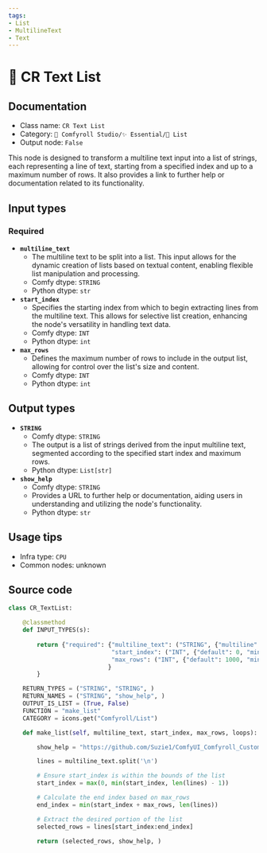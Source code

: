 ```yaml
---
tags:
- List
- MultilineText
- Text
---
```


# 📜 CR Text List
## Documentation
- Class name: `CR Text List`
- Category: `🧩 Comfyroll Studio/✨ Essential/📜 List`
- Output node: `False`

This node is designed to transform a multiline text input into a list of strings, each representing a line of text, starting from a specified index and up to a maximum number of rows. It also provides a link to further help or documentation related to its functionality.
## Input types
### Required
- **`multiline_text`**
    - The multiline text to be split into a list. This input allows for the dynamic creation of lists based on textual content, enabling flexible list manipulation and processing.
    - Comfy dtype: `STRING`
    - Python dtype: `str`
- **`start_index`**
    - Specifies the starting index from which to begin extracting lines from the multiline text. This allows for selective list creation, enhancing the node's versatility in handling text data.
    - Comfy dtype: `INT`
    - Python dtype: `int`
- **`max_rows`**
    - Defines the maximum number of rows to include in the output list, allowing for control over the list's size and content.
    - Comfy dtype: `INT`
    - Python dtype: `int`
## Output types
- **`STRING`**
    - Comfy dtype: `STRING`
    - The output is a list of strings derived from the input multiline text, segmented according to the specified start index and maximum rows.
    - Python dtype: `List[str]`
- **`show_help`**
    - Comfy dtype: `STRING`
    - Provides a URL to further help or documentation, aiding users in understanding and utilizing the node's functionality.
    - Python dtype: `str`
## Usage tips
- Infra type: `CPU`
- Common nodes: unknown


## Source code
```python
class CR_TextList:

    @classmethod
    def INPUT_TYPES(s):
    
        return {"required": {"multiline_text": ("STRING", {"multiline": True, "default": "text"}),
                             "start_index": ("INT", {"default": 0, "min": 0, "max": 9999}),
                             "max_rows": ("INT", {"default": 1000, "min": 1, "max": 9999}),
                            }
        }

    RETURN_TYPES = ("STRING", "STRING", )
    RETURN_NAMES = ("STRING", "show_help", )
    OUTPUT_IS_LIST = (True, False)
    FUNCTION = "make_list"
    CATEGORY = icons.get("Comfyroll/List")

    def make_list(self, multiline_text, start_index, max_rows, loops):

        show_help = "https://github.com/Suzie1/ComfyUI_Comfyroll_CustomNodes/wiki/Other-Nodes#cr-text-list"

        lines = multiline_text.split('\n')

        # Ensure start_index is within the bounds of the list
        start_index = max(0, min(start_index, len(lines) - 1))

        # Calculate the end index based on max_rows
        end_index = min(start_index + max_rows, len(lines))

        # Extract the desired portion of the list
        selected_rows = lines[start_index:end_index]
          
        return (selected_rows, show_help, )

```
